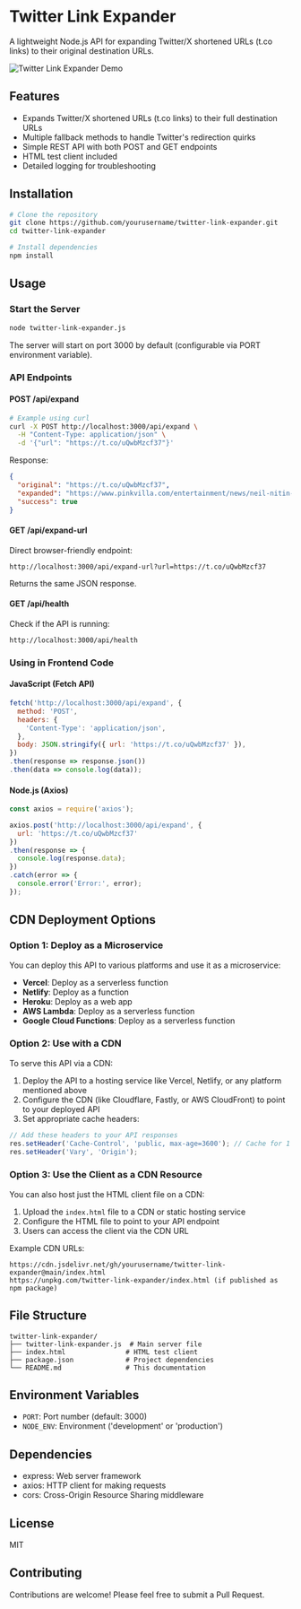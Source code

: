 # Twitter Link Expander

A lightweight Node.js API for expanding Twitter/X shortened URLs (t.co links) to their original destination URLs.

![Twitter Link Expander Demo](https://via.placeholder.com/800x400?text=Twitter+Link+Expander+Demo)

## Features

- Expands Twitter/X shortened URLs (t.co links) to their full destination URLs
- Multiple fallback methods to handle Twitter's redirection quirks
- Simple REST API with both POST and GET endpoints
- HTML test client included
- Detailed logging for troubleshooting

## Installation

```bash
# Clone the repository
git clone https://github.com/yourusername/twitter-link-expander.git
cd twitter-link-expander

# Install dependencies
npm install
```

## Usage

### Start the Server

```bash
node twitter-link-expander.js
```

The server will start on port 3000 by default (configurable via PORT environment variable).

### API Endpoints

#### POST /api/expand

```bash
# Example using curl
curl -X POST http://localhost:3000/api/expand \
  -H "Content-Type: application/json" \
  -d '{"url": "https://t.co/uQwbMzcf37"}'
```

Response:
```json
{
  "original": "https://t.co/uQwbMzcf37",
  "expanded": "https://www.pinkvilla.com/entertainment/news/neil-nitin-mukesh-admits-he-was-called-angrez-ka-baccha-and-firangi-heres-how-actor-turned-it-all-into-positives-1384940",
  "success": true
}
```

#### GET /api/expand-url

Direct browser-friendly endpoint:
```
http://localhost:3000/api/expand-url?url=https://t.co/uQwbMzcf37
```

Returns the same JSON response.

#### GET /api/health

Check if the API is running:
```
http://localhost:3000/api/health
```

### Using in Frontend Code

#### JavaScript (Fetch API)

```javascript
fetch('http://localhost:3000/api/expand', {
  method: 'POST',
  headers: {
    'Content-Type': 'application/json',
  },
  body: JSON.stringify({ url: 'https://t.co/uQwbMzcf37' }),
})
.then(response => response.json())
.then(data => console.log(data));
```

#### Node.js (Axios)

```javascript
const axios = require('axios');

axios.post('http://localhost:3000/api/expand', {
  url: 'https://t.co/uQwbMzcf37'
})
.then(response => {
  console.log(response.data);
})
.catch(error => {
  console.error('Error:', error);
});
```

## CDN Deployment Options

### Option 1: Deploy as a Microservice

You can deploy this API to various platforms and use it as a microservice:

- **Vercel**: Deploy as a serverless function
- **Netlify**: Deploy as a function
- **Heroku**: Deploy as a web app
- **AWS Lambda**: Deploy as a serverless function
- **Google Cloud Functions**: Deploy as a serverless function

### Option 2: Use with a CDN

To serve this API via a CDN:

1. Deploy the API to a hosting service like Vercel, Netlify, or any platform mentioned above
2. Configure the CDN (like Cloudflare, Fastly, or AWS CloudFront) to point to your deployed API
3. Set appropriate cache headers:

```javascript
// Add these headers to your API responses
res.setHeader('Cache-Control', 'public, max-age=3600'); // Cache for 1 hour
res.setHeader('Vary', 'Origin');
```

### Option 3: Use the Client as a CDN Resource

You can also host just the HTML client file on a CDN:

1. Upload the `index.html` file to a CDN or static hosting service
2. Configure the HTML file to point to your API endpoint
3. Users can access the client via the CDN URL

Example CDN URLs:
```
https://cdn.jsdelivr.net/gh/yourusername/twitter-link-expander@main/index.html
https://unpkg.com/twitter-link-expander/index.html (if published as npm package)
```

## File Structure

```
twitter-link-expander/
├── twitter-link-expander.js  # Main server file
├── index.html               # HTML test client
├── package.json             # Project dependencies
└── README.md                # This documentation
```

## Environment Variables

- `PORT`: Port number (default: 3000)
- `NODE_ENV`: Environment ('development' or 'production')

## Dependencies

- express: Web server framework
- axios: HTTP client for making requests
- cors: Cross-Origin Resource Sharing middleware

## License

MIT

## Contributing

Contributions are welcome! Please feel free to submit a Pull Request.
